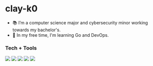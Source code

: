 # clay-k0

- 📚 I’m a computer science major and cybersecurity minor working towards my bachelor's.
- 📖 In my free time, I'm learning Go and DevOps.

### Tech + Tools

[comment]: [![](https://img.shields.io/badge/OS-EndeavorOS-2977B9?logo=arch-linux&logoColor=white)](https://endeavouros.com/)
[![](https://img.shields.io/badge/OS-macOS-white?logo=apple&logoColor=white)](https://www.apple.com/macos/)
[![](https://img.shields.io/badge/Editor-Nvim-57A143?logo=Neovim&logoColor=white)](https://neovim.io/)
[![](https://img.shields.io/badge/Tool-Obsidian-8A63B2?logo=Obsidian&logoColor=white)](https://obsidian.md/)
[![](https://img.shields.io/badge/VCS-Git-orange?logo=Git)](https://github.com/clay-k0)
[![](https://img.shields.io/badge/Code-Go-00add8?logo=Go&logoColor=white)](https://golang.org/)

[comment]: [![](https://img.shields.io/badge/Code-Rust-dea584?logo=Rust)](https://rust-lang.org)

